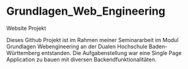 # Grundlagen_Web_Engineering
Website Projekt

Dieses Github Projekt ist im Rahmen meiner Seminararbeit im Modul Grundlagen Webengineering an der Dualen Hochschule Baden-Württemberg entstanden. Die Aufgabenstellung war eine Single Page Application zu bauen mit diversen Backendfunktionalitäten.
